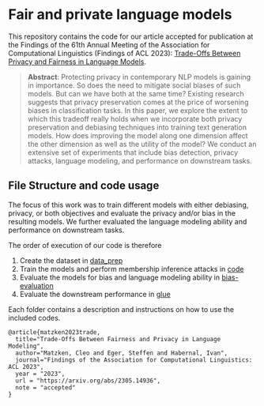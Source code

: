 # Fair and private language models

This repository contains the code for our article accepted for publication at the Findings of the 61th
Annual Meeting of the Association for Computational Linguistics (Findings of ACL 2023): [Trade-Offs Between Privacy and Fairness in Language Models](https://arxiv.org/pdf/2305.14936.pdf).

> **Abstract**: 
> Protecting privacy in contemporary NLP models is gaining in importance. So does the need to mitigate social biases of such models. But can we have both at the same time? Existing research suggests that privacy preservation comes at the price of worsening biases in classification tasks. In this paper, we explore the extent to which this tradeoff really holds when we incorporate both privacy preservation and debiasing techniques into training text generation models. How does improving the model along one dimension affect the other dimension as well as the utility of the model? We conduct an extensive set of experiments that include bias detection, privacy attacks, language modeling, and performance on downstream tasks.

## File Structure and code usage
The focus of this work was to train different models with either debiasing, privacy, or both objectives and evaluate the privacy and/or bias in the resulting models. We further evaluated the language modeling ability and performance on downstream tasks.

The order of execution of our code is therefore 
1. Create the dataset in [data_prep](https://github.com/cleolotta/fair-and-private-lm/tree/main/data_prep)
2. Train the models and perform membership inference attacks in [code](https://github.com/cleolotta/fair-and-private-lm/tree/main/code)
3. Evaluate the models for bias and language modeling ability in [bias-evaluation](https://github.com/cleolotta/fair-and-private-lm/tree/main/bias-evaluation)
4. Evaluate the downstream performance in [glue](https://github.com/cleolotta/fair-and-private-lm/tree/main/glue)

Each folder contains a description and instructions on how to use the included codes.

```bigquery
@article{matzken2023trade,
  title="Trade-Offs Between Fairness and Privacy in Language Modeling",
  author="Matzken, Cleo and Eger, Steffen and Habernal, Ivan",
  journal="Findings of the Association for Computational Linguistics: ACL 2023",
  year = "2023",
  url = "https://arxiv.org/abs/2305.14936",
  note = "accepted"
}
```

